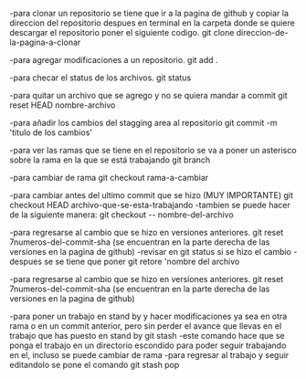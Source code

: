-para clonar un repositorio se tiene que ir a la pagina de github y copiar la direccion del repositorio
despues en terminal en la carpeta donde se quiere descargar el repositorio poner el siguiente codigo. 
git clone direccion-de-la-pagina-a-clonar

-para agregar modificaciones a un repositorio.
git add .

-para checar el status de los archivos. 
git status

-para quitar un archivo que se agrego y no se quiera mandar a commit 
git reset HEAD nombre-archivo   

-para añadir los cambios del stagging area al repositorio 
git commit -m 'titulo de los cambios'

-para ver las ramas que se tiene en el repositorio se va a poner un asterisco sobre la rama en la que se está trabajando 
git branch

-para cambiar de rama
git checkout rama-a-cambiar

-para cambiar antes del ultimo commit que se hizo (MUY IMPORTANTE) 
git checkout HEAD archivo-que-se-esta-trabajando
-tambien se puede hacer de la siguiente manera:
git checkout -- nombre-del-archivo

-para regresarse al cambio que se hizo en versiones anteriores. 
git reset 7numeros-del-commit-sha (se encuentran en la parte derecha de las versiones en la pagina de github)
-revisar en git status si se hizo el cambio
-despues se se tiene que poner
git retore 'nombre del archivo

-para regresarse al cambio que se hizo en versiones anteriores. 
git reset 7numeros-del-commit-sha (se encuentran en la parte derecha de las versiones en la pagina de github)

-para poner un trabajo en stand by y hacer modificaciones ya sea en otra rama o en un commit anterior, pero sin perder el avance que llevas en el trabajo que has puesto en stand by
git stash
-este comando hace que se ponga el trabajo en un directorio escondido para poder seguir trabajando en el, incluso se puede cambiar de rama 
-para regresar al trabajo y seguir editandolo se pone el comando 
git stash pop

